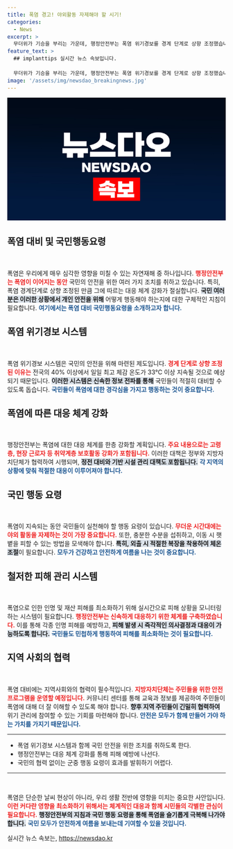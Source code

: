 ```yaml
---
title: 폭염 경고! 야외활동 자제해야 할 시기!
categories:
  - News
excerpt: >
  무더위가 기승을 부리는 가운데, 행정안전부는 폭염 위기경보를 경계 단계로 상향 조정했습니다. 정부는 비상대응체계를 강화하고 국민들에게 야외활동 자제를 당부하며, 폭염 피해 예방을 촉구하고 있습니다.
feature_text: >
  ## implanttips 실시간 뉴스 속보입니다.

  무더위가 기승을 부리는 가운데, 행정안전부는 폭염 위기경보를 경계 단계로 상향 조정했습니다. 정부는 비상대응체계를 강화하고 국민들에게 야외활동 자제를 당부하며, 폭염 피해 예방을 촉구하고 있습니다.
image: '/assets/img/newsdao_breakingnews.jpg'
---
```


<p><img src="/assets/img/newsdao_breakingnews.jpg" alt="implanttips 속보" /></p>

<h2 data-ke-size="size26">폭염 대비 및 국민행동요령</h2>

<p data-ke-size="size16">&#8203;</p>

<p>폭염은 우리에게 매우 심각한 영향을 미칠 수 있는 자연재해 중 하나입니다. <b><span style="color: #ee2323;">행정안전부는 폭염이 이어지는 동안</span></b> 국민의 안전을 위한 여러 가지 조치를 취하고 있습니다. 특히, 폭염 경계단계로 상향 조정된 만큼 그에 따르는 대응 체계 강화가 절실합니다. <b><span style="background-color: #21538527;">국민 여러분은 이러한 상황에서 개인 안전을 위해</span></b> 어떻게 행동해야 하는지에 대한 구체적인 지침이 필요합니다. <b><span style="color: #1a5490;">여기에서는 폭염 대비 국민행동요령을 소개하고자 합니다.</span></b></p>

<h2 data-ke-size="size26">폭염 위기경보 시스템</h2>

<p data-ke-size="size16">&#8203;</p>

<p>폭염 위기경보 시스템은 국민의 안전을 위해 마련된 제도입니다. <b><span style="color: #ee2323;">경계 단계로 상향 조정된 이유는</span></b> 전국의 40% 이상에서 일일 최고 체감 온도가 33℃ 이상 지속될 것으로 예상되기 때문입니다. <b><span style="background-color: #21538527;">이러한 시스템은 신속한 정보 전파를 통해</span></b> 국민들이 적절히 대비할 수 있도록 돕습니다. <b><span style="color: #1a5490;">국민들이 폭염에 대한 경각심을 가지고 행동하는 것이 중요합니다.</span></b></p>

<h2 data-ke-size="size26">폭염에 따른 대응 체계 강화</h2>

<p data-ke-size="size16">&#8203;</p>

<p>행정안전부는 폭염에 대한 대응 체계를 한층 강화할 계획입니다. <b><span style="color: #ee2323;">주요 내용으로는 고령층, 현장 근로자 등 취약계층 보호활동 강화가 포함됩니다.</span></b> 이러한 대책은 정부와 지방자치단체가 협력하여 시행되며, <b><span style="background-color: #21538527;">정전 대비와 기반 시설 관리 대책도 포함됩니다.</span></b> <b><span style="color: #1a5490;">각 지역의 상황에 맞춰 적절한 대응이 이루어져야 합니다.</span></b></p>

<h2 data-ke-size="size26">국민 행동 요령</h2>

<p data-ke-size="size16">&#8203;</p>

<p>폭염이 지속되는 동안 국민들이 실천해야 할 행동 요령이 있습니다. <b><span style="color: #ee2323;">무더운 시간대에는 야외 활동을 자제하는 것이 가장 중요합니다.</span></b> 또한, 충분한 수분을 섭취하고, 이동 시 햇볕을 피할 수 있는 방법을 모색해야 합니다. <b><span style="background-color: #21538527;">특히, 외출 시 적절한 복장을 착용하여 체온 조절</span></b>이 필요합니다. <b><span style="color: #1a5490;">모두가 건강하고 안전하게 여름을 나는 것이 중요합니다.</span></b></p>

<h2 data-ke-size="size26">철저한 피해 관리 시스템</h2>

<p data-ke-size="size16">&#8203;</p>

<p>폭염으로 인한 인명 및 재산 피해를 최소화하기 위해 실시간으로 피해 상황을 모니터링하는 시스템이 필요합니다. <b><span style="color: #ee2323;">행정안전부는 신속하게 대응하기 위한 체계를 구축하였습니다.</span></b> 이를 통해 각종 인명 피해를 예방하고, <b><span style="background-color: #21538527;">피해 발생 시 즉각적인 의사결정과 대응이 가능하도록 합니다.</span></b> <b><span style="color: #1a5490;">국민들도 민첩하게 행동하여 피해를 최소화하는 것이 필요합니다.</span></b></p>

<h2 data-ke-size="size26">지역 사회의 협력</h2>

<p data-ke-size="size16">&#8203;</p>

<p>폭염 대비에는 지역사회와의 협력이 필수적입니다. <b><span style="color: #ee2323;">지방자치단체는 주민들을 위한 안전 프로그램을 운영할 예정입니다.</span></b> 커뮤니티 센터를 통해 교육과 정보를 제공하여 주민들이 폭염에 대해 더 잘 이해할 수 있도록 해야 합니다. <b><span style="background-color: #21538527;">향후 지역 주민들이 긴밀히 협력하여</span></b> 위기 관리에 참여할 수 있는 기회를 마련해야 합니다. <b><span style="color: #1a5490;">안전은 모두가 함께 만들어 가야 하는 가치를 가지기 때문입니다.</span></b></p>

<hr>

<ul>
  <li>폭염 위기경보 시스템과 함께 국민 안전을 위한 조치를 취하도록 한다.</li>
  <li>행정안전부는 대응 체계 강화를 통해 피해 예방에 나선다.</li>
  <li>국민의 협력 없이는 군중 행동 요령이 효과를 발휘하기 어렵다.</li>
</ul>

<hr>

<p data-ke-size="size16">&#8203;</p>

<p>폭염은 단순한 날씨 현상이 아니라, 우리 생활 전반에 영향을 미치는 중요한 사안입니다. <b><span style="color: #ee2323;">이런 커다란 영향을 최소화하기 위해서는 체계적인 대응과 함께 시민들의 각별한 관심이 필요합니다.</span></b> <b><span style="background-color: #21538527;">행정안전부의 지침과 국민 행동 요령을 통해 폭염을 슬기롭게 극복해 나가야 합니다.</span></b> <b><span style="color: #1a5490;">국민 모두가 안전하게 여름을 보내는데 기여할 수 있을 것입니다.</span></b></p>

<p data-ke-size="size16"></p>
실시간 뉴스 속보는, <a href="https://newsdao.kr" rel="dofollow">https://newsdao.kr</a>


